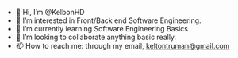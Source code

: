 - 👋 Hi, I’m @KelbonHD
- 👀 I’m interested in Front/Back end Software Engineering.
- 🌱 I’m currently learning Software Engineering Basics
- 💞️ I’m looking to collaborate anything basic really.
- 📫 How to reach me: through my email, keltontruman@gmail.com

<!---
KelbonHD/KelbonHD is a ✨ special ✨ repository because its `README.md` (this file) appears on your GitHub profile.
You can click the Preview link to take a look at your changes.
--->
